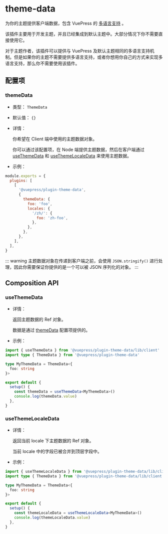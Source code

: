 # theme-data

<NpmBadge package="@vuepress/plugin-theme-data" />

为你的主题提供客户端数据，包含 VuePress 的 [多语言支持](../../guide/i18n.md) 。

该插件主要用于开发主题，并且已经集成到默认主题中。大部分情况下你不需要直接使用它。

对于主题作者，该插件可以提供与 VuePress 及默认主题相同的多语言支持机制。但是如果你的主题不需要提供多语言支持，或者你想用你自己的方式来实现多语言支持，那么你不需要使用该插件。

## 配置项

### themeData

- 类型： `ThemeData`

- 默认值： `{}`

- 详情：

  你希望在 Client 端中使用的主题数据对象。

  你可以通过该配置项，在 Node 端提供主题数据，然后在客户端通过 [useThemeData](#useThemeData) 和 [useThemeLocaleData](#useThemeLocaleData) 来使用主题数据。

- 示例：

```js
module.exports = {
  plugins: [
    [
      '@vuepress/plugin-theme-data',
      {
        themeData: {
          foo: 'foo',
          locales: {
            '/zh/': {
              foo: 'zh-foo',
            },
          },
        },
      },
    ],
  ],
}
```

::: warning
主题数据对象在传递到客户端之前，会使用 `JSON.stringify()` 进行处理，因此你需要保证你提供的是一个可以被 JSON 序列化的对象。
:::

## Composition API

### useThemeData

- 详情：

  返回主题数据的 Ref 对象。
  
  数据是通过 [themeData](#themeData) 配置项提供的。

- 示例：

```ts
import { useThemeData } from '@vuepress/plugin-theme-data/lib/client'
import type { ThemeData } from '@vuepress/plugin-theme-data'

type MyThemeData = ThemeData<{
  foo: string
}>

export default {
  setup() {
    const themeData = useThemeData<MyThemeData>()
    console.log(themeData.value)
  },
}
```

### useThemeLocaleData

- 详情：

  返回当前 locale 下主题数据的 Ref 对象。

  当前 locale 中的字段已被合并到顶层字段中。

- 示例：

```ts
import { useThemeLocaleData } from '@vuepress/plugin-theme-data/lib/client'
import type { ThemeData } from '@vuepress/plugin-theme-data/lib/client'

type MyThemeData = ThemeData<{
  foo: string
}>

export default {
  setup() {
    const themeLocaleData = useThemeLocaleData<MyThemeData>()
    console.log(themeLocaleData.value)
  },
}
```
